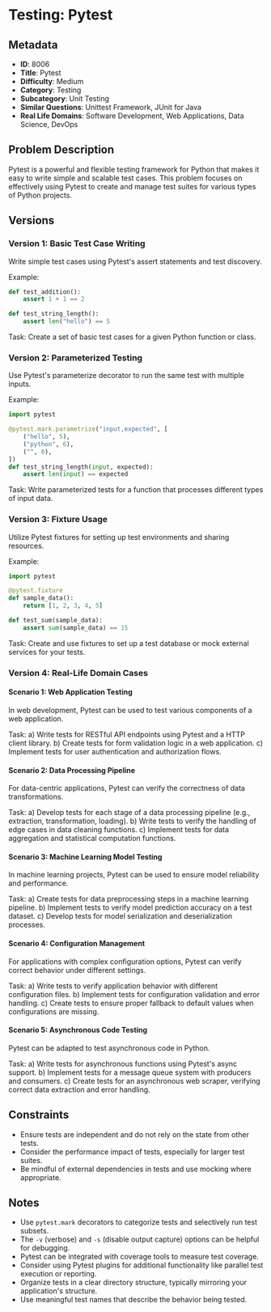 # Testing: Pytest

## Metadata

- **ID**: 8006
- **Title**: Pytest
- **Difficulty**: Medium
- **Category**: Testing
- **Subcategory**: Unit Testing
- **Similar Questions**: Unittest Framework, JUnit for Java
- **Real Life Domains**: Software Development, Web Applications, Data Science, DevOps

## Problem Description

Pytest is a powerful and flexible testing framework for Python that makes it easy to write simple and scalable test cases. This problem focuses on effectively using Pytest to create and manage test suites for various types of Python projects.

## Versions

### Version 1: Basic Test Case Writing

Write simple test cases using Pytest's assert statements and test discovery.

Example:
```python
def test_addition():
    assert 1 + 1 == 2

def test_string_length():
    assert len("hello") == 5
```

Task: Create a set of basic test cases for a given Python function or class.

### Version 2: Parameterized Testing

Use Pytest's parameterize decorator to run the same test with multiple inputs.

Example:
```python
import pytest

@pytest.mark.parametrize("input,expected", [
    ("hello", 5),
    ("python", 6),
    ("", 0),
])
def test_string_length(input, expected):
    assert len(input) == expected
```

Task: Write parameterized tests for a function that processes different types of input data.

### Version 3: Fixture Usage

Utilize Pytest fixtures for setting up test environments and sharing resources.

Example:
```python
import pytest

@pytest.fixture
def sample_data():
    return [1, 2, 3, 4, 5]

def test_sum(sample_data):
    assert sum(sample_data) == 15
```

Task: Create and use fixtures to set up a test database or mock external services for your tests.

### Version 4: Real-Life Domain Cases

#### Scenario 1: Web Application Testing
In web development, Pytest can be used to test various components of a web application.

Task:
a) Write tests for RESTful API endpoints using Pytest and a HTTP client library.
b) Create tests for form validation logic in a web application.
c) Implement tests for user authentication and authorization flows.

#### Scenario 2: Data Processing Pipeline
For data-centric applications, Pytest can verify the correctness of data transformations.

Task:
a) Develop tests for each stage of a data processing pipeline (e.g., extraction, transformation, loading).
b) Write tests to verify the handling of edge cases in data cleaning functions.
c) Implement tests for data aggregation and statistical computation functions.

#### Scenario 3: Machine Learning Model Testing
In machine learning projects, Pytest can be used to ensure model reliability and performance.

Task:
a) Create tests for data preprocessing steps in a machine learning pipeline.
b) Implement tests to verify model prediction accuracy on a test dataset.
c) Develop tests for model serialization and deserialization processes.

#### Scenario 4: Configuration Management
For applications with complex configuration options, Pytest can verify correct behavior under different settings.

Task:
a) Write tests to verify application behavior with different configuration files.
b) Implement tests for configuration validation and error handling.
c) Create tests to ensure proper fallback to default values when configurations are missing.

#### Scenario 5: Asynchronous Code Testing
Pytest can be adapted to test asynchronous code in Python.

Task:
a) Write tests for asynchronous functions using Pytest's async support.
b) Implement tests for a message queue system with producers and consumers.
c) Create tests for an asynchronous web scraper, verifying correct data extraction and error handling.

## Constraints

- Ensure tests are independent and do not rely on the state from other tests.
- Consider the performance impact of tests, especially for larger test suites.
- Be mindful of external dependencies in tests and use mocking where appropriate.

## Notes

- Use `pytest.mark` decorators to categorize tests and selectively run test subsets.
- The `-v` (verbose) and `-s` (disable output capture) options can be helpful for debugging.
- Pytest can be integrated with coverage tools to measure test coverage.
- Consider using Pytest plugins for additional functionality like parallel test execution or reporting.
- Organize tests in a clear directory structure, typically mirroring your application's structure.
- Use meaningful test names that describe the behavior being tested.